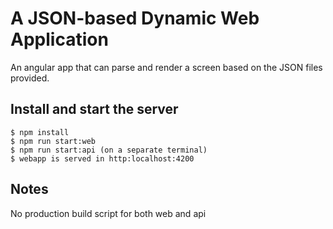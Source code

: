 # A JSON-based Dynamic Web Application

An angular app that can parse and render a screen based on the JSON files provided.

## Install and start the server

```
$ npm install
$ npm run start:web
$ npm run start:api (on a separate terminal)
$ webapp is served in http:localhost:4200
```

## Notes
No production build script for both web and api
